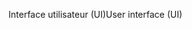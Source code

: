 <span data-ttu-id="167b6-101">Interface utilisateur (UI)</span><span class="sxs-lookup"><span data-stu-id="167b6-101">User interface (UI)</span></span>